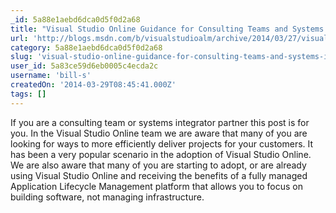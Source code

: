 ```yaml
---
_id: 5a88e1aebd6dca0d5f0d2a68
title: "Visual Studio Online Guidance for Consulting Teams and Systems Integrators"
url: 'http://blogs.msdn.com/b/visualstudioalm/archive/2014/03/27/visual-studio-online-guidance-for-consulting-teams-and-systems-integrators.aspx'
category: 5a88e1aebd6dca0d5f0d2a68
slug: 'visual-studio-online-guidance-for-consulting-teams-and-systems-integrators'
user_id: 5a83ce59d6eb0005c4ecda2c
username: 'bill-s'
createdOn: '2014-03-29T08:45:41.000Z'
tags: []
---
```


If you are a consulting team or systems integrator partner this post is for you. In the Visual Studio Online team we are aware that many of you are looking for ways to more efficiently deliver projects for your customers. It has been a very popular scenario in the adoption of Visual Studio Online. We are also aware that many of you are starting to adopt, or are already using Visual Studio Online and receiving the benefits of a fully managed Application Lifecycle Management platform that allows you to focus on building software, not managing infrastructure.
